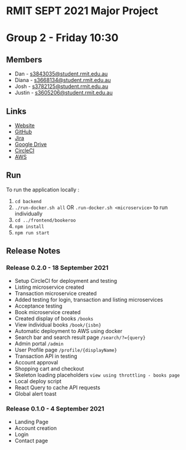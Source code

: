 # RMIT SEPT 2021 Major Project

# Group 2 - Friday 10:30

## Members
* Dan - s3843035@student.rmit.edu.au
* Diana - s3668134@student.rmit.edu.au
* Josh - s3782125@student.rmit.edu.au
* Justin - s3605206@student.rmit.edu.au

## Links
* [Website](https://bookeroo.danieljmills.com)
* [GitHub](https://github.com/justinnais/eucalyptus-sept)
* [Jira](https://eucalyptus-sept.atlassian.net/jira/your-work)
* [Google Drive](https://drive.google.com/drive/u/1/folders/1OUPVo1OoOhK8me4Oc5aunNAdwj1d99aG)
* [CircleCI](https://app.circleci.com/pipelines/github/justinnais/eucalyptus-sept)
* [AWS](https://ap-southeast-2.console.aws.amazon.com/ec2/v2/home?region=ap-southeast-2#InstanceDetails:instanceId=i-0d6838f673f99cdf6)

## Run
To run the application locally : 
1) `cd backend`
2) `./run-docker.sh all` OR `.run-docker.sh <microservice>` to run individually
3) `cd ../frontend/bookeroo`
4) `npm install`
5) `npm run start`

	
## Release Notes
### Release 0.2.0 - 18 September 2021
* Setup CircleCI for deployment and testing
* Listing microservice created
* Transaction microservice created
* Added testing for login, transaction and listing microservices
* Acceptance testing
* Book microservice created
* Created display of books `/books`
* View individual books `/book/{isbn}`
* Automatic deployment to AWS using docker
* Search bar and search result page `/search/?={query}`
* Admin portal `/admin`
* User Profile page `/profile/{displayName}`
* Transaction API in testing
* Account approval
* Shopping cart and checkout 
* Skeleton loading placeholders `view using throttling - books page`
* Local deploy script
* React Query to cache API requests
* Global alert toast

### Release 0.1.0 - 4 September 2021
* Landing Page
* Account creation
* Login
* Contact page
  




